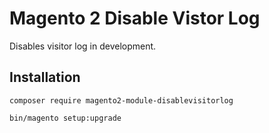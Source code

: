 # Magento 2 Disable Vistor Log

Disables visitor log in development.

## Installation

```
composer require magento2-module-disablevisitorlog
```

```
bin/magento setup:upgrade
```

